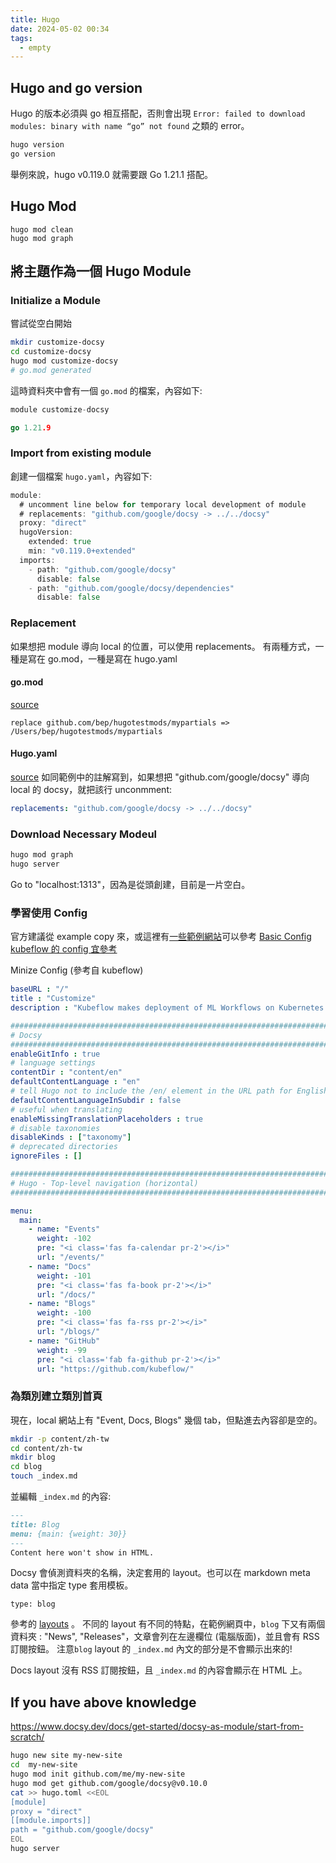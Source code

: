 ```yaml
---
title: Hugo
date: 2024-05-02 00:34
tags:
  - empty
---
```

## Hugo and go version 
Hugo 的版本必須與 go 相互搭配，否則會出現 `Error: failed to download modules: binary with name “go” not found` 之類的 error。

```bash 
hugo version 
go version
```
舉例來說，hugo v0.119.0 就需要跟 Go 1.21.1 搭配。

## Hugo Mod 

```
hugo mod clean 
hugo mod graph
```


## 將主題作為一個 Hugo Module 

### Initialize a Module 
嘗試從空白開始
```bash
mkdir customize-docsy
cd customize-docsy
hugo mod customize-docsy
# go.mod generated 
```
這時資料夾中會有一個 `go.mod` 的檔案，內容如下: 
```go
module customize-docsy

go 1.21.9
```

### Import from existing module 
創建一個檔案 `hugo.yaml`，內容如下: 
```go
module:
  # uncomment line below for temporary local development of module
  # replacements: "github.com/google/docsy -> ../../docsy"
  proxy: "direct"
  hugoVersion:
    extended: true
    min: "v0.119.0+extended"
  imports:
    - path: "github.com/google/docsy"
      disable: false
    - path: "github.com/google/docsy/dependencies"
      disable: false

```

### Replacement 
如果想把 module 導向 local 的位置，可以使用 replacements。
有兩種方式，一種是寫在 go.mod，一種是寫在 hugo.yaml 
#### go.mod
[source](https://gohugo.io/hugo-modules/use-modules/#make-and-test-changes-in-a-module)

```
replace github.com/bep/hugotestmods/mypartials => /Users/bep/hugotestmods/mypartials
```

#### Hugo.yaml 
[source](https://gohugo.io/hugo-modules/configuration/#module-configuration-top-level)
如同範例中的註解寫到，如果想把 "github.com/google/docsy" 導向 local 的 docsy，就把該行 unconmment: 

```yaml
replacements: "github.com/google/docsy -> ../../docsy"
```

### Download Necessary Modeul 
```go
hugo mod graph
hugo server 
```
Go to "localhost:1313"，因為是從頭創建，目前是一片空白。

### 學習使用 Config
官方建議從 example copy 來，或這裡有[一些範例網站](https://www.docsy.dev/docs/examples/)可以參考
[Basic Config](https://www.docsy.dev/docs/get-started/basic-configuration/)
[kubeflow 的 config 宜參考](https://github.com/kubeflow/website/blob/master/config.toml)

Minize Config (參考自 kubeflow)

```yaml
baseURL : "/"
title : "Customize"
description : "Kubeflow makes deployment of ML Workflows on Kubernetes straightforward and automated"

###############################################################################
# Docsy
###############################################################################
enableGitInfo : true
# language settings
contentDir : "content/en"
defaultContentLanguage : "en"
# tell Hugo not to include the /en/ element in the URL path for English docs
defaultContentLanguageInSubdir : false
# useful when translating
enableMissingTranslationPlaceholders : true
# disable taxonomies
disableKinds : ["taxonomy"]
# deprecated directories
ignoreFiles : []

###############################################################################
# Hugo - Top-level navigation (horizontal)
###############################################################################

menu:
  main:
    - name: "Events"
      weight: -102
      pre: "<i class='fas fa-calendar pr-2'></i>"
      url: "/events/"
    - name: "Docs"
      weight: -101
      pre: "<i class='fas fa-book pr-2'></i>"
      url: "/docs/"
    - name: "Blogs"
      weight: -100
      pre: "<i class='fas fa-rss pr-2'></i>"
      url: "/blogs/"
    - name: "GitHub"
      weight: -99
      pre: "<i class='fab fa-github pr-2'></i>"
      url: "https://github.com/kubeflow/"
```

### 為類別建立類別首頁
現在，local 網站上有 "Event, Docs, Blogs" 幾個 tab，但點進去內容卻是空的。

```bash 
mkdir -p content/zh-tw
cd content/zh-tw
mkdir blog 
cd blog
touch _index.md
```
並編輯 `_index.md` 的內容: 

```markdown
---
title: Blog
menu: {main: {weight: 30}}
---
Content here won't show in HTML.
```

Docsy 會偵測資料夾的名稱，決定套用的 layout。也可以在 markdown meta data 當中指定 type 套用模板。
```
type: blog
```

參考的 [layouts](https://github.com/google/docsy/tree/main/layouts) 。
不同的 layout 有不同的特點，在範例網頁中，`blog` 下又有兩個資料夾 : "News", "Releases"，文章會列在左邊欄位 (電腦版面)，並且會有 RSS 訂閱按鈕。
注意`blog` layout 的 `_index.md` 內文的部分是不會顯示出來的! 


Docs layout 沒有 RSS 訂閱按鈕，且 `_index.md` 的內容會顯示在 HTML 上。





## If you have above knowledge
https://www.docsy.dev/docs/get-started/docsy-as-module/start-from-scratch/

```bash
hugo new site my-new-site
cd  my-new-site
hugo mod init github.com/me/my-new-site
hugo mod get github.com/google/docsy@v0.10.0
cat >> hugo.toml <<EOL
[module]
proxy = "direct"
[[module.imports]]
path = "github.com/google/docsy"
EOL
hugo server

```